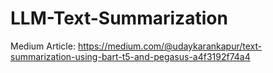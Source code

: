 # LLM-Text-Summarization
Medium Article: https://medium.com/@udaykarankapur/text-summarization-using-bart-t5-and-pegasus-a4f3192f74a4
